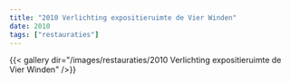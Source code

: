 ```yaml
---
title: "2010 Verlichting expositieruimte de Vier Winden"
date: 2010
tags: ["restauraties"]
---
```


{{< gallery dir="/images/restauraties/2010 Verlichting expositieruimte de Vier Winden" />}}
